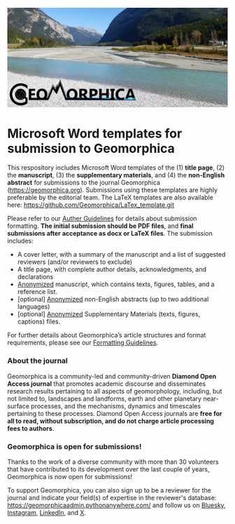 ![alt text](homepageImage_en_US.png)

# Microsoft Word templates for submission to Geomorphica
This respository includes Microsoft Word templates of the (1) **title page**, (2) the **manuscript**, (3) the **supplementary materials**, and (4) the **non-English abstract** for submissions to the journal Geomorphica (https://geomorphica.org). Submissions using these templates are highly preferable by the editorial team. The LaTeX templates are also available here: https://github.com/Geomorphica/LaTex_template.git

Please refer to our [Auther Guidelines](https://journals.psu.edu/geomorphica/authorguidelines) for details about submission formatting. **The initial submission should be PDF files**, and **final submissions after acceptance as docx or LaTeX files**. The submission includes:
* A cover letter, with a summary of the manuscript and a list of suggested reviewers (and/or reviewers to exclude)
* A title page, with complete author details, acknowledgments, and declarations
* [Anonymized](https://journals.psu.edu/geomorphica/Anonymization) manuscript, which contains texts, figures, tables, and a reference list.
* [optional] [Anonymized](https://journals.psu.edu/geomorphica/Anonymization) non-English abstracts (up to two additional languages)
* [optional] [Anonymized](https://journals.psu.edu/geomorphica/Anonymization) Supplementary Materials (texts, figures, captions) files.

For further details about Geomorphica’s article structures and format requirements, please see our [Formatting Guidelines](https://journals.psu.edu/geomorphica/formatting).

### About the journal
Geomorphica is a community-led and community-driven **Diamond Open Access journal** that promotes academic discourse and disseminates research results pertaining to all aspects of geomorphology, including, but not limited to, landscapes and landforms, earth and other planetary near-surface processes, and the mechanisms, dynamics and timescales pertaining to these processes. Diamond Open Access journals are **free for all to read, without subscription, and do not charge article processing fees to authors**.

### Geomorphica is open for submissions!

Thanks to the work of a diverse community with more than 30 volunteers that have contributed to its development over the last couple of years, Geomorphica is now open for submissions!

To support Geomorphica, you can also sign up to be a reviewer for the journal and indicate your field(s) of expertise in the reviewer's database: https://geomorphicaadmin.pythonanywhere.com/ and follow us on [Bluesky](https://bsky.app/profile/geomorphica.bsky.social), [Instagram](https://bsky.app/profile/geomorphica.bsky.social), [LinkedIn](https://www.linkedin.com/company/geomorphica/), and [X](https://x.com/Geomorphica).
